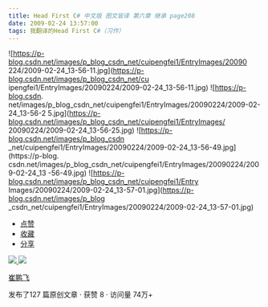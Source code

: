 ```yaml
---
title: Head First C# 中文版 图文皆译 第六章 继承 page208
date: 2009-02-24 13:57:00
tags: 我翻译的Head First C#（习作）
---
```

![https://p-blog.csdn.net/images/p_blog_csdn_net/cuipengfei1/EntryImages/20090
224/2009-02-24_13-56-11.jpg](https://p-blog.csdn.net/images/p_blog_csdn_net/cu
ipengfei1/EntryImages/20090224/2009-02-24_13-56-11.jpg) ![https://p-blog.csdn.
net/images/p_blog_csdn_net/cuipengfei1/EntryImages/20090224/2009-02-24_13-56-2
5.jpg](https://p-blog.csdn.net/images/p_blog_csdn_net/cuipengfei1/EntryImages/
20090224/2009-02-24_13-56-25.jpg) ![https://p-blog.csdn.net/images/p_blog_csdn
_net/cuipengfei1/EntryImages/20090224/2009-02-24_13-56-49.jpg](https://p-blog.
csdn.net/images/p_blog_csdn_net/cuipengfei1/EntryImages/20090224/2009-02-24_13
-56-49.jpg) ![https://p-blog.csdn.net/images/p_blog_csdn_net/cuipengfei1/Entry
Images/20090224/2009-02-24_13-57-01.jpg](https://p-blog.csdn.net/images/p_blog
_csdn_net/cuipengfei1/EntryImages/20090224/2009-02-24_13-57-01.jpg)

  * [ 点赞  ](javascript:;)
  * [ 收藏  ](javascript:;)
  * [ 分享 ](javascript:;)

[ ![](https://profile.csdnimg.cn/5/2/5/3_cuipengfei1)
![](https://g.csdnimg.cn/static/user-reg-year/1x/11.png)
](https://blog.csdn.net/cuipengfei1)

[ 崔鹏飞 ](https://blog.csdn.net/cuipengfei1)

发布了127 篇原创文章  ·  获赞 8  ·  访问量 74万+

